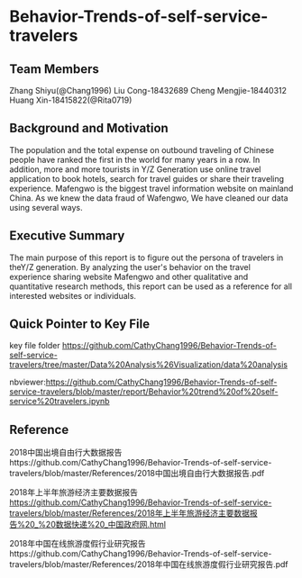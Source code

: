 # Behavior-Trends-of-self-service-travelers

## Team Members

Zhang Shiyu(@Chang1996)
Liu Cong-18432689
Cheng Mengjie-18440312
Huang Xin-18415822(@Rita0719)

## Background and Motivation

The population and the total expense on outbound traveling of Chinese people have ranked the first in the world for many years in a row. In addition, more and more tourists in Y/Z Generation use online travel application to book hotels, search for travel guides or share their traveling experience.
Mafengwo is the biggest travel information website on mainland China.
As we knew the data fraud of Wafengwo, We have cleaned our data using several ways.

## Executive Summary

The main purpose of this report is to figure out the persona of travelers in theY/Z  generation. By analyzing the user's behavior on the travel experience sharing website Mafengwo and other qualitative and quantitative research methods, this report can be used as a reference for all interested websites or individuals.

## Quick Pointer to Key File

key file folder https://github.com/CathyChang1996/Behavior-Trends-of-self-service-travelers/tree/master/Data%20Analysis%26Visualization/data%20analysis

nbviewer:https://github.com/CathyChang1996/Behavior-Trends-of-self-service-travelers/blob/master/report/Behavior%20trend%20of%20self-service%20travelers.ipynb

## Reference

2018中国出境自由行大数据报告https://github.com/CathyChang1996/Behavior-Trends-of-self-service-travelers/blob/master/References/2018中国出境自由行大数据报告.pdf

2018年上半年旅游经济主要数据报告
https://github.com/CathyChang1996/Behavior-Trends-of-self-service-travelers/blob/master/References/2018年上半年旅游经济主要数据报告%20_%20数据快递%20_中国政府网.html

2018年中国在线旅游度假行业研究报告https://github.com/CathyChang1996/Behavior-Trends-of-self-service-travelers/blob/master/References/2018年中国在线旅游度假行业研究报告.pdf